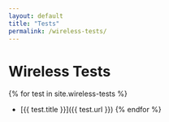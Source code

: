 ```yaml
---
layout: default
title: "Tests"
permalink: /wireless-tests/
---
```


# Wireless Tests

{% for test in site.wireless-tests %}
- [{{ test.title }}]({{ test.url }})
{% endfor %}

